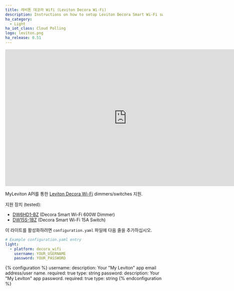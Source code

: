 ```yaml
---
title: 레비톤 데코라 Wifi (Leviton Decora Wi-Fi)
description: Instructions on how to setup Leviton Decora Smart Wi-Fi switches/dimmers within Home Assistant.
ha_category:
  - Light
ha_iot_class: Cloud Polling
logo: leviton.png
ha_release: 0.51
---
```


<div class='videoWrapper'>
<iframe width="776" height="437" src="https://www.youtube.com/embed/td65lPwp0TE" frameborder="0" allow="accelerometer; autoplay; encrypted-media; gyroscope; picture-in-picture" allowfullscreen></iframe>
</div>

MyLeviton API를 통한 [Leviton Decora Wi-Fi](https://www.leviton.com/en/products/lighting-controls/decora-smart-with-wifi) dimmers/switches 지원.

지원 장치 (tested):

- [DW6HD1-BZ](https://www.leviton.com/en/products/dw6hd-1bz) (Decora Smart Wi-Fi 600W Dimmer)
- [DW15S-1BZ](https://www.leviton.com/en/products/dw15s-1bz) (Decora Smart Wi-Fi 15A Switch)

이 라이트를 활성화하려면 `configuration.yaml` 파일에 다음 줄을 추가하십시오.

```yaml
# Example configuration.yaml entry
light:
  - platform: decora_wifi
    username: YOUR_USERNAME
    password: YOUR_PASSWORD
```

{% configuration %}
username:
  description: Your "My Leviton" app email address/user name.
  required: true
  type: string
password:
  description: Your "My Leviton" app password.
  required: true
  type: string
{% endconfiguration %}
